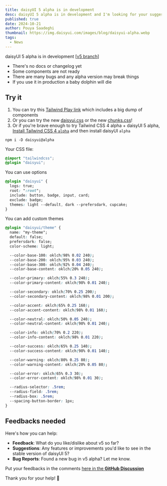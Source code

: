 ```yaml
---
title: daisyUI 5 alpha is in development
desc: daisyUI 5 alpha is in development and I'm looking for your suggestions, feedbacks and ideas to make it better.
published: true
date: 2024-10-21
author: Pouya Saadeghi
thumbnail: https://img.daisyui.com/images/blog/daisyui-alpha.webp
tags:
  - News
---
```


daisyUI 5 alpha is in development [[v5 branch](https://github.com/saadeghi/daisyui/tree/v5)]

- There's no docs or changelog yet
- Some components are not ready
- There are many bugs and any alpha version may break things
- If you use it in production a baby dolphin will die

## Try it

1. You can try this [Tailwind Play link](https://play.tailwindcss.com/iOzVcc4McC?file=css) which includes a big dump of components
2. Or you can try the new [daisyui.css](https://cdn.jsdelivr.net/npm/daisyui@alpha/daisyui.css) or the new [chunks.css](https://cdn.jsdelivr.net/npm/daisyui@alpha/chunks.css)!
3. Or if you're brave enough to try Tailwind CSS 4 alpha + daisyUI 5 alpha,
[Install Tailwind CSS 4 `alpha`](https://tailwindcss.com/blog/tailwindcss-v4-alpha) and then install daisyUI `alpha`
```
npm i -D daisyui@alpha
```
Your CSS file:
```css
@import "tailwindcss";
@plugin "daisyui";
```

You can use options

```css
@plugin "daisyui" {
  logs: true;
  root: ":root";
  include: button, badge, input, card;
  exclude: badge;
  themes: light --default, dark --prefersdark, cupcake;
}
```

You can add custom themes

```css
@plugin "daisyui/theme" {
  name: "my-theme";
  default: false;
  prefersdark: false;
  color-scheme: light;

  --color-base-100: oklch(98% 0.02 240);
  --color-base-200: oklch(95% 0.03 240);
  --color-base-300: oklch(92% 0.04 240);
  --color-base-content: oklch(20% 0.05 240);

  --color-primary: oklch(55% 0.3 240);
  --color-primary-content: oklch(98% 0.01 240);

  --color-secondary: oklch(70% 0.25 200);
  --color-secondary-content: oklch(98% 0.01 200);

  --color-accent: oklch(65% 0.25 160);
  --color-accent-content: oklch(98% 0.01 160);

  --color-neutral: oklch(50% 0.05 240);
  --color-neutral-content: oklch(98% 0.01 240);

  --color-info: oklch(70% 0.2 220);
  --color-info-content: oklch(98% 0.01 220);

  --color-success: oklch(65% 0.25 140);
  --color-success-content: oklch(98% 0.01 140);

  --color-warning: oklch(80% 0.25 80);
  --color-warning-content: oklch(20% 0.05 80);

  --color-error: oklch(65% 0.3 30);
  --color-error-content: oklch(98% 0.01 30);

  --radius-selector: .5rem;
  --radius-field: .5rem;
  --radius-box: .5rem;
  --spacing-button-border: 1px;
}
```

## Feedbacks needed

Here's how you can help:
- **Feedback**: What do you like/dislike about v5 so far?
- **Suggestions**: Any features or improvements you'd like to see in the stable version of daisyUI 5?
- **Bug Reports**: Found a new bug in v5 alpha? Let me know.

Put your feedbacks in the comments [here in the **GitHub Discussion**](https://github.com/saadeghi/daisyui/discussions/3246)

Thank you for your help! 🙏

